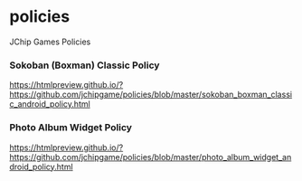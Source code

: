 # policies
JChip Games Policies


### Sokoban (Boxman) Classic Policy
https://htmlpreview.github.io/?https://github.com/jchipgame/policies/blob/master/sokoban_boxman_classic_android_policy.html


### Photo Album Widget Policy
https://htmlpreview.github.io/?https://github.com/jchipgame/policies/blob/master/photo_album_widget_android_policy.html
